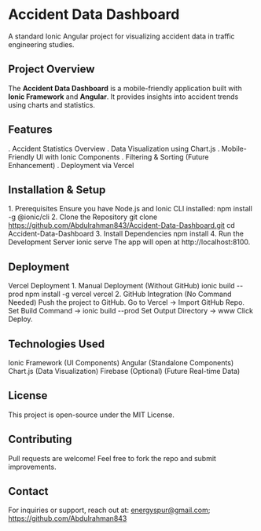 # Accident Data Dashboard
A standard Ionic Angular project for visualizing accident data in traffic engineering studies.
## Project Overview
The **Accident Data Dashboard** is a mobile-friendly application built with **Ionic Framework** and **Angular**. It provides insights into accident trends using charts and statistics.

## Features
. Accident Statistics Overview
. Data Visualization using Chart.js
. Mobile-Friendly UI with Ionic Components
. Filtering & Sorting (Future Enhancement)
. Deployment via Vercel

## Installation & Setup
1️. Prerequisites
Ensure you have Node.js and Ionic CLI installed:
npm install -g @ionic/cli
2️. Clone the Repository
git clone https://github.com/Abdulrahman843/Accident-Data-Dashboard.git
cd Accident-Data-Dashboard
3. Install Dependencies
npm install
4️. Run the Development Server
ionic serve
The app will open at http://localhost:8100.

## Deployment
Vercel Deployment
1️. Manual Deployment (Without GitHub)
ionic build --prod
npm install -g vercel
vercel
2️. GitHub Integration (No Command Needed)
Push the project to GitHub.
Go to Vercel → Import GitHub Repo.
Set Build Command → ionic build --prod
Set Output Directory → www
Click Deploy.

## Technologies Used
Ionic Framework (UI Components)
Angular (Standalone Components)
Chart.js (Data Visualization)
Firebase (Optional) (Future Real-time Data)

## License
This project is open-source under the MIT License.

## Contributing
Pull requests are welcome! Feel free to fork the repo and submit improvements.

## Contact
For inquiries or support, reach out at: 
energyspur@gmail.com; 
https://github.com/Abdulrahman843

